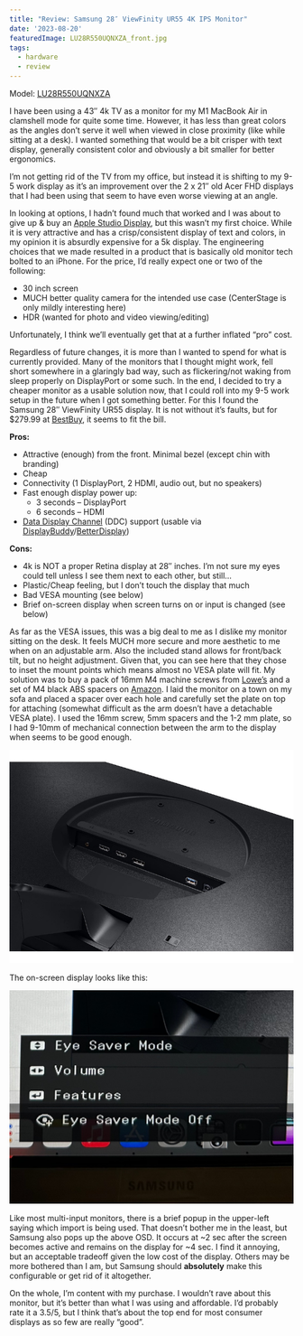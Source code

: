 ```yaml
---
title: "Review: Samsung 28″ ViewFinity UR55 4K IPS Monitor"
date: '2023-08-20'
featuredImage: LU28R550UQNXZA_front.jpg
tags: 
  - hardware
  - review
---
```

Model: [LU28R550UQNXZA](https://www.samsung.com/us/computing/monitors/uhd-and-wqhd/28-ur50-uhd-monitor-lu28r550uqnxza/)

I have been using a 43″ 4k TV as a monitor for my M1 MacBook Air in clamshell mode for quite some time. However, it has less than great colors as the angles don’t serve it well when viewed in close proximity (like while sitting at a desk). I wanted something that would be a bit crisper with text display, generally consistent color and obviously a bit smaller for better ergonomics.

I’m not getting rid of the TV from my office, but instead it is shifting to my 9-5 work display as it’s an improvement over the 2 x 21″ old Acer FHD displays that I had been using that seem to have even worse viewing at an angle.

In looking at options, I hadn’t found much that worked and I was about to give up & buy an [Apple Studio Display](https://www.apple.com/studio-display/), but this wasn’t my first choice. While it is very attractive and has a crisp/consistent display of text and colors, in my opinion it is absurdly expensive for a 5k display. The engineering choices that we made resulted in a product that is basically old monitor tech bolted to an iPhone. For the price, I’d really expect one or two of the following:

* 30 inch screen
* MUCH better quality camera for the intended use case (CenterStage is only mildly interesting here)
* HDR (wanted for photo and video viewing/editing)

Unfortunately, I think we’ll eventually get that at a further inflated “pro” cost.

Regardless of future changes, it is more than I wanted to spend for what is currently provided. Many of the monitors that I thought might work, fell short somewhere in a glaringly bad way, such as flickering/not waking from sleep properly on DisplayPort or some such. In the end, I decided to try a cheaper monitor as a usable solution now, that I could roll into my 9-5 work setup in the future when I got something better. For this I found the Samsung 28″ ViewFinity UR55 display. It is not without it’s faults, but for $279.99 at [BestBuy](https://www.bestbuy.com/site/samsung-28-viewfinity-uhd-ips-amd-freesync-with-hdr-monitor-black/6386391.p?skuId=6386391), it seems to fit the bill.

**Pros:**

* Attractive (enough) from the front. Minimal bezel (except chin with branding)
* Cheap
* Connectivity (1 DisplayPort, 2 HDMI, audio out, but no speakers)
* Fast enough display power up:
  * 3 seconds – DisplayPort
  * 6 seconds – HDMI
* [Data Display Channel](https://en.wikipedia.org/wiki/Display_Data_Channel) (DDC) support (usable via [DisplayBuddy](https://displaybuddy.app)/[BetterDisplay](https://betterdisplay.pro/))

**Cons:**

* 4k is NOT a proper Retina display at 28″ inches. I’m not sure my eyes could tell unless I see them next to each other, but still…
* Plastic/Cheap feeling, but I don’t touch the display that much
* Bad VESA mounting (see below)
* Brief on-screen display when screen turns on or input is changed (see below)

As far as the VESA issues, this was a big deal to me as I dislike my monitor sitting on the desk. It feels MUCH more secure and more aesthetic to me when on an adjustable arm. Also the included stand allows for front/back tilt, but no height adjustment. Given that, you can see here that they chose to inset the mount points which means almost no VESA plate will fit. My solution was to buy a pack of 16mm M4 machine screws from [Lowe’s](https://www.lowes.com/pd/Hillman-4mm-0-7-x-16mm-Phillips-Drive-Machine-Screws-12-Count/999994930) and a set of M4 black ABS spacers on [Amazon](https://www.amazon.com/dp/B0BL6KGFBG). I laid the monitor on a town on my sofa and placed a spacer over each hole and carefully set the plate on top for attaching (somewhat difficult as the arm doesn’t have a detachable VESA plate). I used the 16mm screw, 5mm spacers and the 1-2 mm plate, so I had 9-10mm of mechanical connection between the arm to the display when seems to be good enough.

![Alt text](./LU28R550UQNXZA_back.jpg)

The on-screen display looks like this:

![Alt text](./samsung_ur55_osd.jpg)

Like most multi-input monitors, there is a brief popup in the upper-left saying which import is being used. That doesn’t bother me in the least, but Samsung also pops up the above OSD. It occurs at ~2 sec after the screen becomes active and remains on the display for ~4 sec. I find it annoying, but an acceptable tradeoff given the low cost of the display. Others may be more bothered than I am, but Samsung should **absolutely** make this configurable or get rid of it altogether.

On the whole, I’m content with my purchase. I wouldn’t rave about this monitor, but it’s better than what I was using and affordable. I’d probably rate it a 3.5/5, but I think that’s about the top end for most consumer displays as so few are really “good”.